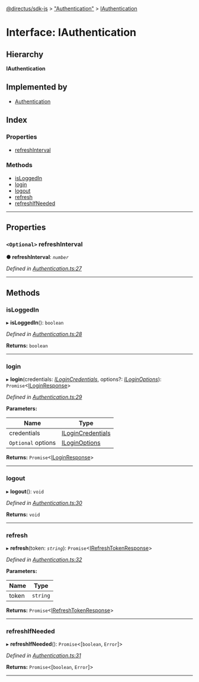 [@directus/sdk-js](../README.md) > ["Authentication"](../modules/_authentication_.md) > [IAuthentication](../interfaces/_authentication_.iauthentication.md)

# Interface: IAuthentication

## Hierarchy

**IAuthentication**

## Implemented by

* [Authentication](../classes/_authentication_.authentication.md)

## Index

### Properties

* [refreshInterval](_authentication_.iauthentication.md#refreshinterval)

### Methods

* [isLoggedIn](_authentication_.iauthentication.md#isloggedin)
* [login](_authentication_.iauthentication.md#login)
* [logout](_authentication_.iauthentication.md#logout)
* [refresh](_authentication_.iauthentication.md#refresh)
* [refreshIfNeeded](_authentication_.iauthentication.md#refreshifneeded)

---

## Properties

<a id="refreshinterval"></a>

### `<Optional>` refreshInterval

**● refreshInterval**: *`number`*

*Defined in [Authentication.ts:27](https://github.com/janbiasi/sdk-js/blob/0ae3664/src/Authentication.ts#L27)*

___

## Methods

<a id="isloggedin"></a>

###  isLoggedIn

▸ **isLoggedIn**(): `boolean`

*Defined in [Authentication.ts:28](https://github.com/janbiasi/sdk-js/blob/0ae3664/src/Authentication.ts#L28)*

**Returns:** `boolean`

___
<a id="login"></a>

###  login

▸ **login**(credentials: *[ILoginCredentials](_schemes_auth_login_.ilogincredentials.md)*, options?: *[ILoginOptions](_schemes_auth_login_.iloginoptions.md)*): `Promise`<[ILoginResponse](_schemes_response_login_.iloginresponse.md)>

*Defined in [Authentication.ts:29](https://github.com/janbiasi/sdk-js/blob/0ae3664/src/Authentication.ts#L29)*

**Parameters:**

| Name | Type |
| ------ | ------ |
| credentials | [ILoginCredentials](_schemes_auth_login_.ilogincredentials.md) |
| `Optional` options | [ILoginOptions](_schemes_auth_login_.iloginoptions.md) |

**Returns:** `Promise`<[ILoginResponse](_schemes_response_login_.iloginresponse.md)>

___
<a id="logout"></a>

###  logout

▸ **logout**(): `void`

*Defined in [Authentication.ts:30](https://github.com/janbiasi/sdk-js/blob/0ae3664/src/Authentication.ts#L30)*

**Returns:** `void`

___
<a id="refresh"></a>

###  refresh

▸ **refresh**(token: *`string`*): `Promise`<[IRefreshTokenResponse](_schemes_response_token_.irefreshtokenresponse.md)>

*Defined in [Authentication.ts:32](https://github.com/janbiasi/sdk-js/blob/0ae3664/src/Authentication.ts#L32)*

**Parameters:**

| Name | Type |
| ------ | ------ |
| token | `string` |

**Returns:** `Promise`<[IRefreshTokenResponse](_schemes_response_token_.irefreshtokenresponse.md)>

___
<a id="refreshifneeded"></a>

###  refreshIfNeeded

▸ **refreshIfNeeded**(): `Promise`<[`boolean`, `Error`]>

*Defined in [Authentication.ts:31](https://github.com/janbiasi/sdk-js/blob/0ae3664/src/Authentication.ts#L31)*

**Returns:** `Promise`<[`boolean`, `Error`]>

___

